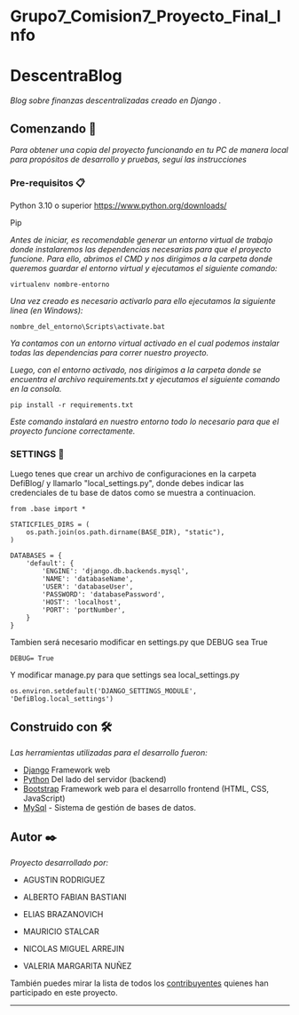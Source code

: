 # Grupo7_Comision7_Proyecto_Final_Info

# DescentraBlog

_Blog sobre finanzas descentralizadas creado en Django ._

## Comenzando 🚀

_Para obtener una copia del proyecto funcionando en tu PC de manera local para propósitos de desarrollo y pruebas, seguí las instrucciones_


### Pre-requisitos 📋

Python 3.10 o superior https://www.python.org/downloads/

Pip


_Antes de iniciar, es recomendable generar un entorno virtual de trabajo donde instalaremos las dependencias necesarias para que el proyecto funcione. Para ello, abrimos el CMD y nos dirigimos a la carpeta donde queremos guardar el entorno virtual y ejecutamos el siguiente comando:_


```
virtualenv nombre-entorno

```
_Una vez creado es necesario activarlo para ello ejecutamos la siguiente linea (en Windows):_


```
nombre_del_entorno\Scripts\activate.bat

```

_Ya contamos con un entorno virtual activado en el cual podemos instalar todas las dependencias para correr nuestro proyecto._


_Luego, con el entorno activado, nos dirigimos a la carpeta donde se encuentra el archivo requirements.txt y ejecutamos el siguiente comando en la consola._

```
pip install -r requirements.txt

```
_Este comando instalará en nuestro entorno todo lo necesario para que el proyecto funcione correctamente._

### SETTINGS 🔧

Luego tenes que crear un archivo de configuraciones en la carpeta DefiBlog/ y llamarlo "local_settings.py", donde debes indicar las credenciales de tu base de datos como se muestra a continuacion.

```
from .base import *

STATICFILES_DIRS = (
    os.path.join(os.path.dirname(BASE_DIR), "static"),
)

DATABASES = {
    'default': {
        'ENGINE': 'django.db.backends.mysql', 
        'NAME': 'databaseName',
        'USER': 'databaseUser',
        'PASSWORD': 'databasePassword',
        'HOST': 'localhost',
        'PORT': 'portNumber',
    }
}

```

Tambien será necesario modificar en settings.py que DEBUG sea True

```
DEBUG= True
```

Y modificar manage.py para que settings sea local_settings.py

```
os.environ.setdefault('DJANGO_SETTINGS_MODULE', 'DefiBlog.local_settings')
```


## Construido con 🛠️

_Las herramientas utilizadas para el desarrollo fueron:_

* [Django](https://www.djangoproject.com/) Framework web
* [Python](https://www.python.org/) Del lado del servidor (backend)
* [Bootstrap](https://getbootstrap.com/) Framework web para el desarrollo frontend (HTML, CSS, JavaScript)
* [MySql](https://www.mysql.com/) - Sistema de gestión de bases de datos.


## Autor ✒️

_Proyecto desarrollado por:_ 


- AGUSTIN RODRIGUEZ

- ALBERTO FABIAN BASTIANI

- ELIAS BRAZANOVICH

- MAURICIO STALCAR

- NICOLAS MIGUEL ARREJIN

- VALERIA MARGARITA NUÑEZ



También puedes mirar la lista de todos los [contribuyentes](link-al-area-de-contribuyentes) quienes han participado en este proyecto. 




---
